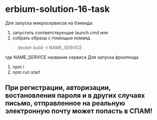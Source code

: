 # erbium-solution-16-task

Для запуска микросервисов на бэкенда: 
1. запустить соответствующие launch.cmd
или
2. собрать образы с помощью команд 
> docker build -t NAME_SERVICE .
> 
где NAME_SERVICE название сервиса
Для запуска фронтенда
1. npm i
2. npm run start



## При регистрации, авторизации, востановления пароля и в других случаях письмо, отправленное на реальную электронную почту может попасть в СПАМ!
